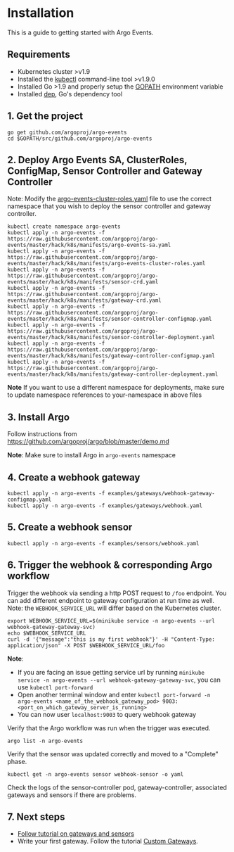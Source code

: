 # Installation
This is a guide to getting started with Argo Events.

## Requirements
* Kubernetes cluster >v1.9
* Installed the [kubectl](https://kubernetes.io/docs/tasks/tools/install-kubectl/) command-line tool >v1.9.0
* Installed Go >1.9 and properly setup the [GOPATH](https://golang.org/doc/install) environment variable
* Installed [dep](https://golang.github.io/dep/docs/installation.html), Go's dependency tool

## 1. Get the project
```
go get github.com/argoproj/argo-events
cd $GOPATH/src/github.com/argoproj/argo-events
```

## 2. Deploy Argo Events SA, ClusterRoles, ConfigMap, Sensor Controller and Gateway Controller
Note: Modify the [argo-events-cluster-roles.yaml](../hack/k8s/manifests/argo-events-cluster-roles.yaml) file to use the correct namespace that you wish to deploy the sensor controller and gateway controller.

```
kubectl create namespace argo-events
kubectl apply -n argo-events -f https://raw.githubusercontent.com/argoproj/argo-events/master/hack/k8s/manifests/argo-events-sa.yaml
kubectl apply -n argo-events -f https://raw.githubusercontent.com/argoproj/argo-events/master/hack/k8s/manifests/argo-events-cluster-roles.yaml
kubectl apply -n argo-events -f https://raw.githubusercontent.com/argoproj/argo-events/master/hack/k8s/manifests/sensor-crd.yaml
kubectl apply -n argo-events -f https://raw.githubusercontent.com/argoproj/argo-events/master/hack/k8s/manifests/gateway-crd.yaml
kubectl apply -n argo-events -f https://raw.githubusercontent.com/argoproj/argo-events/master/hack/k8s/manifests/sensor-controller-configmap.yaml
kubectl apply -n argo-events -f https://raw.githubusercontent.com/argoproj/argo-events/master/hack/k8s/manifests/sensor-controller-deployment.yaml
kubectl apply -n argo-events -f https://raw.githubusercontent.com/argoproj/argo-events/master/hack/k8s/manifests/gateway-controller-configmap.yaml
kubectl apply -n argo-events -f https://raw.githubusercontent.com/argoproj/argo-events/master/hack/k8s/manifests/gateway-controller-deployment.yaml
```

<b>Note</b> If you want to use a different namespace for deployments, make sure to update namespace references
to your-namespace in above files

## 3. Install Argo
Follow instructions from https://github.com/argoproj/argo/blob/master/demo.md

<b>Note</b>: Make sure to install Argo in `argo-events` namespace

## 4. Create a webhook gateway
```
kubectl apply -n argo-events -f examples/gateways/webhook-gateway-configmap.yaml
kubectl apply -n argo-events -f examples/gateways/webhook.yaml
```

## 5. Create a webhook sensor
```
kubectl apply -n argo-events -f examples/sensors/webhook.yaml
```

## 6. Trigger the webhook & corresponding Argo workflow
Trigger the webhook via sending a http POST request to `/foo` endpoint. You can add different endpoint to 
gateway configuration at run time as well.
Note: the `WEBHOOK_SERVICE_URL` will differ based on the Kubernetes cluster.
```
export WEBHOOK_SERVICE_URL=$(minikube service -n argo-events --url webhook-gateway-gateway-svc)
echo $WEBHOOK_SERVICE_URL
curl -d '{"message":"this is my first webhook"}' -H "Content-Type: application/json" -X POST $WEBHOOK_SERVICE_URL/foo
```

<b>Note</b>: 
   * If you are facing an issue getting service url by running `minikube service -n argo-events --url webhook-gateway-gateway-svc`, you can use `kubectl port-forward`
   * Open another terminal window and enter `kubectl port-forward -n argo-events <name_of_the_webhook_gateway_pod> 9003:<port_on_which_gateway_server_is_running>`
   * You can now user `localhost:9003` to query webhook gateway
  

Verify that the Argo workflow was run when the trigger was executed.
```
argo list -n argo-events
```

Verify that the sensor was updated correctly and moved to a "Complete" phase.
```
kubectl get -n argo-events sensor webhook-sensor -o yaml
```

Check the logs of the sensor-controller pod, gateway-controller, associated gateways and sensors if there are problems.

## 7. Next steps
* [Follow tutorial on gateways and sensors](tutorial.md)
* Write your first gateway. Follow the tutorial [Custom Gateways](custom-gateway.md).
